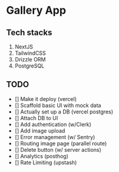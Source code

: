# Gallery App

## Tech stacks

1. NextJS
2. TailwindCSS
3. Drizzle ORM
4. PostgreSQL

## TODO

- [] Make it deploy (vercel)
- [] Scaffold basic UI with mock data
- [] Actually set up a DB (vercel postgres)
- [] Attach DB to UI
- [] Add authentication (w/Clerk)
- [] Add image upload
- [] Error management (w/ Sentry)
- [] Routing image page (parallel route)
- [] Delete button (w/ server actions)
- [] Analytics (posthog)
- [] Rate Limiting (upstash)
